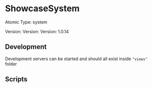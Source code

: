 # ShowcaseSystem

Atomic Type: system

Version: Version: Version: 1.0.14

## Development

Development servers can be started and should all exist inside `"views"` folder

## Scripts

